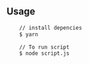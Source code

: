 ## Usage

```bash
    // install depencies
    $ yarn

    // To run script
    $ node script.js
```
